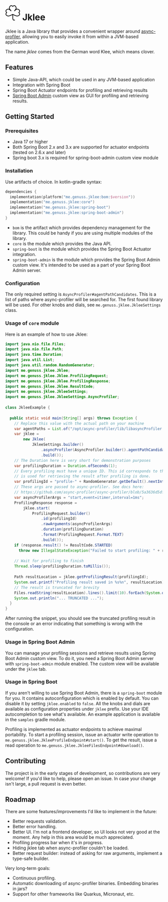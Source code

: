 # ![Logo](logo.png) Jklee


Jklee is a Java library that provides a convenient wrapper
around [async-profiler](https://github.com/async-profiler/async-profiler), allowing you to easily
invoke it from within a JVM-based application.

The name _jklee_ comes from the German word Klee, which means clover.

## Features

* Simple Java-API, which could be used in any JVM-based application
* Integration with Spring Boot
* Spring Boot Actuator endpoints for profiling and retrieving results
* [Spring Boot Admin](https://github.com/codecentric/spring-boot-admin) custom view as GUI for
  profiling and retrieving results.

## Getting Started

### Prerequisites

* Java 17 or higher
* Both Spring Boot 2.x and 3.x are supported for actuator endpoints (tested on 2.6.x and later)
* Spring boot 3.x is required for spring-boot-admin custom view module

### Installation

Use artifacts of choice. In kotlin-gradle syntax:

```kotlin
dependencies {
  implementation(platform("me.genuss.jklee:bom:$version"))
  implementation("me.genuss.jklee:core")
  implementation("me.genuss.jklee:spring-boot")
  implementation("me.genuss.jklee:spring-boot-admin")
}
```

* `bom` is the artifact which provides dependency management for the library.
  This could be handy if you are using multiple modules of the library.
* `core` is the module which provides the Java API.
* `spring-boot` is the module which provides the Spring Boot Actuator integration.
* `spring-boot-admin` is the module which provides the Spring Boot Admin custom view.
  It's intended to be used as a part of your Spring Boot Admin server.

### Configuration

The only required setting is `AsyncProfiler#agentPathCandidates`.
This is a list of paths where async-profiler will be searched for.
The first found library will be used.
For other knobs and dials, see `me.genuss.jklee.JkleeSettings` class.

### Usage of `core` module

Here is an example of how to use Jklee:

```java
import java.nio.file.Files;
import java.nio.file.Path;
import java.time.Duration;
import java.util.List;
import java.util.random.RandomGenerator;
import me.genuss.jklee.Jklee;
import me.genuss.jklee.Jklee.ProfilingRequest;
import me.genuss.jklee.Jklee.ProfilingResponse;
import me.genuss.jklee.Jklee.ResultCode;
import me.genuss.jklee.JkleeSettings;
import me.genuss.jklee.JkleeSettings.AsyncProfiler;

class JkleeExample {

  public static void main(String[] args) throws Exception {
    // Replace this value with the actual path on your machine
    var agentPaths = List.of("/opt/async-profiler/lib/libasyncProfiler.dylib");
    var jklee =
        new Jklee(
            JkleeSettings.builder()
                .asyncProfiler(AsyncProfiler.builder().agentPathCandidates(agentPaths).build())
                .build());
    // The Duration here is very short for demonstration purposes
    var profilingDuration = Duration.ofSeconds(1);
    // Every profiling must have a unique ID. This id corresponds to the filename of the result and
    // is used for retrieving the result after profiling is done.
    var profilingId = "profile-" + RandomGenerator.getDefault().nextInt();
    // These args are passed to async-profiler. See docs here:
    // https://github.com/async-profiler/async-profiler/blob/5a3636d5dfa5b9da323d29c692db5597d2393194/docs/ProfilerOptions.md
    var asyncProfilerArgs = "start,event=itimer,interval=1ms";
    ProfilingResponse response =
        jklee.start(
            ProfilingRequest.builder()
                .id(profilingId)
                .rawArguments(asyncProfilerArgs)
                .duration(profilingDuration)
                .format(ProfilingRequest.Format.TEXT)
                .build());
    if (response.result() != ResultCode.STARTED)
      throw new IllegalStateException("Failed to start profiling: " + response.errorMessage());

    // Wait for profiling to finish
    Thread.sleep(profilingDuration.toMillis());

    Path resultLocation = jklee.getProfilingResult(profilingId);
    System.out.printf("Profiling result saved in %s%n", resultLocation);
    // The result is truncated for brevity
    Files.readString(resultLocation).lines().limit(10).forEach(System.out::println);
    System.out.println("... TRUNCATED ...");
  }
}

```

After running the snippet, you should see the truncated profiling result in the console or an error
indicating that something is wrong with the configuration.

### Usage in Spring Boot Admin

You can manage your profiling sessions and retrieve results using Spring Boot Admin custom view.
To do it, you need a Spring Boot Admin server with `spring-boot-admin` module enabled.
The custom view will be available under the `jklee` tab.

### Usage in Spring Boot

If you aren't willing to use Spring Boot Admin, there is a `spring-boot` module for you.
It contains autoconfiguration which is enabled by default.
You can disable it by setting `jklee.enabled` to `false`.
All the knobs and dials are available as configuration properties under `jklee` prefix.
Use your IDE autocompletion to see what's available.
An example application is available in the `samples` gradle module.

Profiling is implemented as actuator endpoints to achieve maximal portability.
To start a profiling session, issue an actuator write operation to
`me.genuss.jklee.JkleeProfileEndpoint#start()`.
To get the result, issue a read operation to
`me.genuss.jklee.JkleeFilesEndpoint#download()`.

## Contributing

The project is in the early stages of development, so contributions are very welcome!
If you'd like to help, please open an issue.
In case your change isn't large, a pull request is even better.

## Roadmap

There are some features/improvements I'd like to implement in the future:

* Better requests validation.
* Better error handling.
* Better UI.
  I'm not a frontend developer, so UI looks not very good at the moment.
  Any help in this area would be much appreciated.
* Profiling progress bar when it's in progress.
* Hiding jklee tab when async-profiler couldn't be loaded.
* Better request builder: instead of asking for raw arguments, implement a type-safe builder.

Very long-term goals:

* Continuous profiling.
* Automatic downloading of async-profiler binaries. Embedding binaries in jars?
* Support for other frameworks like Quarkus, Micronaut, etc.
